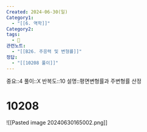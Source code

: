 ```yaml
---
Created: 2024-06-30(일)
Category1:
  - "[[6. 역학]]"
Category2: 
tags:
  - 🧮
관련노트:
  - "[[B26. 주응력 및 변형률]]"
정답:
  - "[[10208 풀이]]"
---
```

중요::4
풀이::X
반복도::10
설명::평면변형률과 주변형률 산정
#  10208
![[Pasted image 20240630165002.png]]
